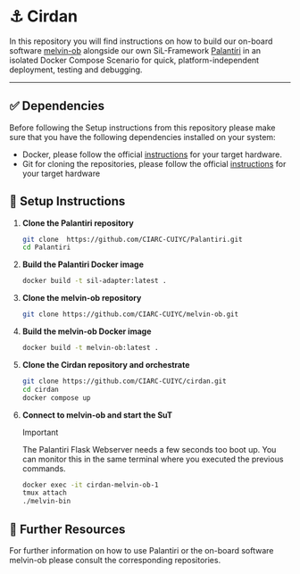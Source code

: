 # ⚓ Cirdan

In this repository you will find instructions on how to build our on-board software [melvin-ob](https://github.com/CIARC-CUIYC/melvin-ob) alongside our own SiL-Framework [Palantíri](https://github.com/CIARC-CUIYC/Palantiri) in an isolated Docker Compose Scenario for quick, platform-independent deployment, testing and debugging.

---
## ✅ Dependencies
Before following the Setup instructions from this repository please make sure that you have the following dependencies installed on your system:
* Docker, please follow the official [instructions](https://docs.docker.com/engine/install/) for your target hardware.
* Git for cloning the repositories, please follow the official [instructions](https://git-scm.com/downloads) for your target hardware

## 🔨 Setup Instructions

1. **Clone the Palantiri repository**
   ```bash
   git clone  https://github.com/CIARC-CUIYC/Palantiri.git
   cd Palantiri
   ```

2. **Build the Palantiri Docker image**
    ```bash
   docker build -t sil-adapter:latest .
   ```

2. **Clone the melvin-ob repository**
   ```bash
   git clone https://github.com/CIARC-CUIYC/melvin-ob.git
   ```

3. **Build the melvin-ob Docker image**
   ```bash
   docker build -t melvin-ob:latest .
   ```

4. **Clone the Cirdan repository and orchestrate**
   ```bash
   git clone https://github.com/CIARC-CUIYC/cirdan.git
   cd cirdan
   docker compose up
   ```

5. **Connect to melvin-ob and start the SuT**
    > [!IMPORTANT]  
    > The Palantiri Flask Webserver needs a few seconds too boot up. You can monitor this in the same terminal where you executed the 
    > previous commands.
    ```bash
   docker exec -it cirdan-melvin-ob-1
   tmux attach
   ./melvin-bin
   ```

## 📖 Further Resources
For further information on how to use Palantiri or the on-board software melvin-ob please consult the corresponding repositories.